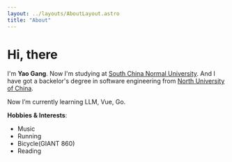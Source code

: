 ```yaml
---
layout: ../layouts/AboutLayout.astro
title: "About"
---
```


# Hi, there

I'm **Yao Gang**. Now I'm studying at [South China Normal University](https://www.scnu.edu.cn/). And I have got a backelor's degree in software engineering from [North University of China](https://www.nuc.edu.cn/).

Now I’m currently learning LLM, Vue, Go.

**Hobbies & Interests**:

- Music
- Running
- Bicycle(GIANT 860)
- Reading
